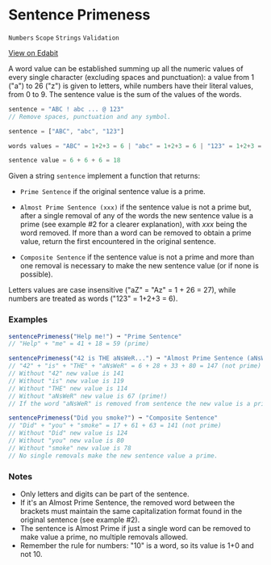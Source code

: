 # Sentence Primeness

`Numbers` `Scope` `Strings` `Validation`

[View on Edabit](https://edabit.com/challenge/9cE48rX6wTZqBWeia)

A word value can be established summing up all the numeric values of every single character (excluding spaces and punctuation): a value from 1 ("a") to 26 ("z") is given to letters, while numbers have their literal values, from 0 to 9\. The sentence value is the sum of the values of the words.

```js
sentence = "ABC ! abc ... @ 123"
// Remove spaces, punctuation and any symbol.

sentence = ["ABC", "abc", "123"]

words values = "ABC" = 1+2+3 = 6 | "abc" = 1+2+3 = 6 | "123" = 1+2+3 = 6

sentence value = 6 + 6 + 6 = 18
```

Given a string `sentence` implement a function that returns:

- `Prime Sentence` if the original sentence value is a prime.

- `Almost Prime Sentence (xxx)` if the sentence value is not a prime but, after a single removal of any of the words the new sentence value is a prime (see example #2 for a clearer explanation), with _xxx_ being the word removed. If more than a word can be removed to obtain a prime value, return the first encountered in the original sentence.

- `Composite Sentence` if the sentence value is not a prime and more than one removal is necessary to make the new sentence value (or if none is possible).

Letters values are case insensitive ("aZ" = "Az" = 1 + 26 = 27), while numbers are treated as words ("123" = 1+2+3 = 6).

### Examples

```js
sentencePrimeness("Help me!") ➞ "Prime Sentence"
// "Help" + "me" = 41 + 18 = 59 (prime)

sentencePrimeness("42 is THE aNsWeR...") ➞ "Almost Prime Sentence (aNsWeR)
// "42" + "is" + "THE" + "aNsWeR" = 6 + 28 + 33 + 80 = 147 (not prime)
// Without "42" new value is 141
// Without "is" new value is 119
// Without "THE" new value is 114
// Without "aNsWeR" new value is 67 (prime!)
// If the word "aNsWeR" is removed from sentence the new value is a prime.

sentencePrimeness("Did you smoke?") ➞ "Composite Sentence"
// "Did" + "you" + "smoke" = 17 + 61 + 63 = 141 (not prime)
// Without "Did" new value is 124
// Without "you" new value is 80
// Without "smoke" new value is 78
// No single removals make the new sentence value a prime.
```

### Notes

- Only letters and digits can be part of the sentence.
- If it's an Almost Prime Sentence, the removed word between the brackets must maintain the same capitalization format found in the original sentence (see example #2).
- The sentence is Almost Prime if just a single word can be removed to make value a prime, no multiple removals allowed.
- Remember the rule for numbers: "10" is a word, so its value is 1+0 and not 10.
